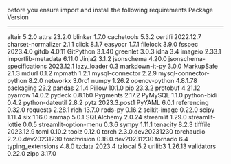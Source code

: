 before you ensure import and install the following requirements 
Package                   Version
------------------------- ------------------
altair                    5.2.0
attrs                     23.2.0
blinker                   1.7.0
cachetools                5.3.2
certifi                   2022.12.7
charset-normalizer        2.1.1
click                     8.1.7
easyocr                   1.7.1
filelock                  3.9.0
fsspec                    2023.4.0
gitdb                     4.0.11
GitPython                 3.1.40
greenlet                  3.0.3
idna                      3.4
imageio                   2.33.1
importlib-metadata        6.11.0
Jinja2                    3.1.2
jsonschema                4.20.0
jsonschema-specifications 2023.12.1
lazy_loader               0.3
markdown-it-py            3.0.0
MarkupSafe                2.1.3
mdurl                     0.1.2
mpmath                    1.2.1
mysql-connector           2.2.9
mysql-connector-python    8.2.0
networkx                  3.0rc1
numpy                     1.26.2
opencv-python             4.8.1.78
packaging                 23.2
pandas                    2.1.4
Pillow                    10.1.0
pip                       23.3.2
protobuf                  4.21.12
pyarrow                   14.0.2
pydeck                    0.8.1b0
Pygments                  2.17.2
PyMySQL                   1.1.0
python-bidi               0.4.2
python-dateutil           2.8.2
pytz                      2023.3.post1
PyYAML                    6.0.1
referencing               0.32.0
requests                  2.28.1
rich                      13.7.0
rpds-py                   0.16.2
scikit-image              0.22.0
scipy                     1.11.4
six                       1.16.0
smmap                     5.0.1
SQLAlchemy                2.0.24
streamlit                 1.29.0
streamlit-lottie          0.0.5
streamlit-option-menu     0.3.6
sympy                     1.11.1
tenacity                  8.2.3
tifffile                  2023.12.9
toml                      0.10.2
toolz                     0.12.0
torch                     2.3.0.dev20231230
torchaudio                2.2.0.dev20231230
torchvision               0.18.0.dev20231230
tornado                   6.4
typing_extensions         4.8.0
tzdata                    2023.4
tzlocal                   5.2
urllib3                   1.26.13
validators                0.22.0
zipp                      3.17.0

